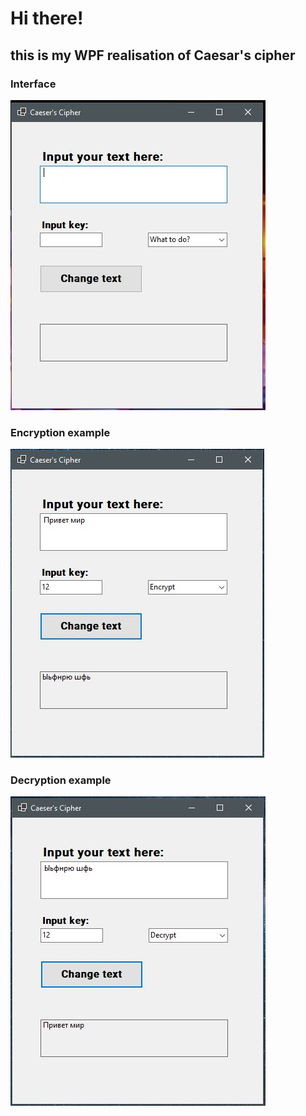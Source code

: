 # Hi there!

## this is my WPF realisation of Caesar's cipher


### Interface
![Interface](https://github.com/LikeKugi/Caesars_Cipher/blob/master/imgs/Interface.JPG "interface")
### Encryption example
![Encryption example](https://github.com/LikeKugi/Caesars_Cipher/blob/master/imgs/Example1.JPG "interface")
### Decryption example
![Decryption example](https://github.com/LikeKugi/Caesars_Cipher/blob/master/imgs/Example2.JPG "interface")
